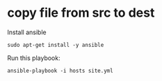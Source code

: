 # copy file from src to dest

Install ansible

    sudo apt-get install -y ansible

Run this playbook:

    ansible-playbook -i hosts site.yml



